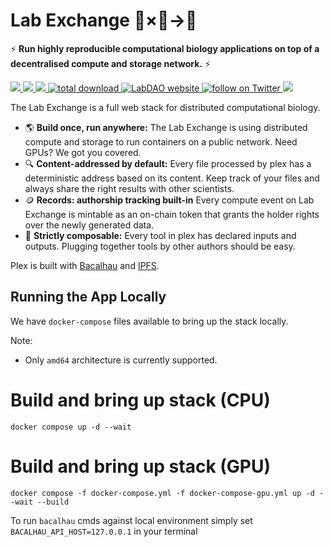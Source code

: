 # Lab Exchange 🧬×💊→🧫
⚡ **Run highly reproducible computational biology applications on top of a decentralised compute and storage network.** ⚡

<p align="left">
    <a href="https://github.com/labdao/plex/blob/main/LICENSE.md" alt="License">
        <img src="https://img.shields.io/badge/license-MIT-green" />
    </a>
    <a href="https://github.com/labdao/plex/releases/" alt="Release">
        <img src="https://img.shields.io/github/v/release/labdao/plex?display_name=tag" />
    </a>
    <a href="https://github.com/labdao/plex/pulse" alt="Activity">
        <img src="https://img.shields.io/github/commit-activity/m/labdao/plex" />
    </a>
    <a href="https://img.shields.io/github/downloads/labdao/plex/total">
        <img src="https://img.shields.io/github/downloads/labdao/plex/total" alt="total download">
    </a>
    <a href="https://labdao.xyz/">
        <img alt="LabDAO website" src="https://img.shields.io/badge/website-labdao.xyz-red">
    </a>
    <a href="https://twitter.com/intent/follow?screen_name=lab_dao">
        <img src="https://img.shields.io/twitter/follow/lab_dao?style=social&logo=twitter" alt="follow on Twitter">
    </a>
    <a href="https://discord.gg/labdao" alt="Discord">
        <img src="https://dcbadge.vercel.app/api/server/labdao?compact=true&style=flat-square" />
    </a>
</p>

The Lab Exchange is a full web stack for distributed computational biology.
* 🌎 **Build once, run anywhere:** The Lab Exchange is using distributed compute and storage to run containers on a public network. Need GPUs? We got you covered.
* 🔍 **Content-addressed by default:** Every file processed by plex has a deterministic address based on its content. Keep track of your files and always share the right results with other scientists.
* 🪙 **Records: authorship tracking built-in** Every compute event on Lab Exchange is mintable as an on-chain token that grants the holder rights over the newly generated data.
* 🔗 **Strictly composable:** Every tool in plex has declared inputs and outputs. Plugging together tools by other authors should be easy.

Plex is built with [Bacalhau](https://www.bacalhau.org/) and [IPFS](https://ipfs.tech/).

## Running the App Locally

We have `docker-compose` files available to bring up the stack locally.

Note:
* Only `amd64` architecture is currently supported.

# Build and bring up stack (CPU)
```
docker compose up -d --wait
```

# Build and bring up stack (GPU)
```
docker compose -f docker-compose.yml -f docker-compose-gpu.yml up -d --wait --build
```

To run `bacalhau` cmds against local environment simply set `BACALHAU_API_HOST=127.0.0.1` in your terminal
